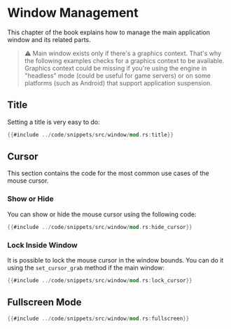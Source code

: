 # Window Management

This chapter of the book explains how to manage the main application window and its related parts.

> ⚠️ Main window exists only if there's a graphics context. That's why the following examples
> checks for a graphics context to be available. Graphics context could be missing if you're using 
> the engine in "headless" mode (could be useful for game servers) or on some platforms (such as Android)
> that support application suspension.

## Title

Setting a title is very easy to do:

```rust
{{#include ../code/snippets/src/window/mod.rs:title}}
```

## Cursor

This section contains the code for the most common use cases of the mouse cursor. 

### Show or Hide

You can show or hide the mouse cursor using the following code:

```rust
{{#include ../code/snippets/src/window/mod.rs:hide_cursor}}
```

### Lock Inside Window

It is possible to lock the mouse cursor in the window bounds. You can do it using the `set_cursor_grab`
method if the main window:

```rust
{{#include ../code/snippets/src/window/mod.rs:lock_cursor}}
```

## Fullscreen Mode

```rust
{{#include ../code/snippets/src/window/mod.rs:fullscreen}}
```